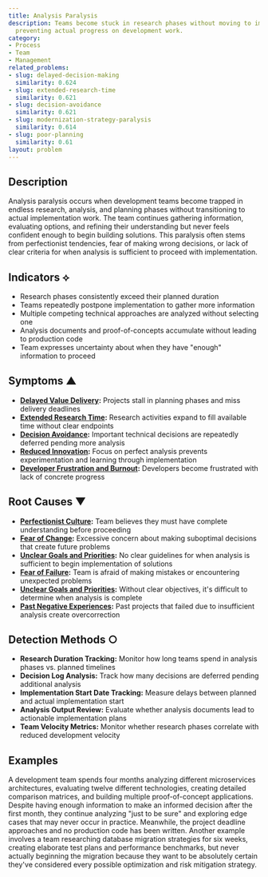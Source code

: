 ```yaml
---
title: Analysis Paralysis
description: Teams become stuck in research phases without moving to implementation,
  preventing actual progress on development work.
category:
- Process
- Team
- Management
related_problems:
- slug: delayed-decision-making
  similarity: 0.624
- slug: extended-research-time
  similarity: 0.621
- slug: decision-avoidance
  similarity: 0.621
- slug: modernization-strategy-paralysis
  similarity: 0.614
- slug: poor-planning
  similarity: 0.61
layout: problem
---
```


## Description

Analysis paralysis occurs when development teams become trapped in endless research, analysis, and planning phases without transitioning to actual implementation work. The team continues gathering information, evaluating options, and refining their understanding but never feels confident enough to begin building solutions. This paralysis often stems from perfectionist tendencies, fear of making wrong decisions, or lack of clear criteria for when analysis is sufficient to proceed with implementation.

## Indicators ⟡

- Research phases consistently exceed their planned duration
- Teams repeatedly postpone implementation to gather more information
- Multiple competing technical approaches are analyzed without selecting one
- Analysis documents and proof-of-concepts accumulate without leading to production code
- Team expresses uncertainty about when they have "enough" information to proceed

## Symptoms ▲

- **[Delayed Value Delivery](delayed-value-delivery.md):** Projects stall in planning phases and miss delivery deadlines
- **[Extended Research Time](extended-research-time.md):** Research activities expand to fill available time without clear endpoints
- **[Decision Avoidance](decision-avoidance.md):** Important technical decisions are repeatedly deferred pending more analysis
- **[Reduced Innovation](reduced-innovation.md):** Focus on perfect analysis prevents experimentation and learning through implementation
- **[Developer Frustration and Burnout](developer-frustration-and-burnout.md):** Developers become frustrated with lack of concrete progress

## Root Causes ▼

- **[Perfectionist Culture](perfectionist-culture.md):** Team believes they must have complete understanding before proceeding
- **[Fear of Change](fear-of-change.md):** Excessive concern about making suboptimal decisions that create future problems
- **[Unclear Goals and Priorities](unclear-goals-and-priorities.md):** No clear guidelines for when analysis is sufficient to begin implementation of solutions
- **[Fear of Failure](fear-of-failure.md):** Team is afraid of making mistakes or encountering unexpected problems
- **[Unclear Goals and Priorities](unclear-goals-and-priorities.md):** Without clear objectives, it's difficult to determine when analysis is complete
- **[Past Negative Experiences](past-negative-experiences.md):** Past projects that failed due to insufficient analysis create overcorrection

## Detection Methods ○

- **Research Duration Tracking:** Monitor how long teams spend in analysis phases vs. planned timelines
- **Decision Log Analysis:** Track how many decisions are deferred pending additional analysis
- **Implementation Start Date Tracking:** Measure delays between planned and actual implementation start
- **Analysis Output Review:** Evaluate whether analysis documents lead to actionable implementation plans
- **Team Velocity Metrics:** Monitor whether research phases correlate with reduced development velocity

## Examples

A development team spends four months analyzing different microservices architectures, evaluating twelve different technologies, creating detailed comparison matrices, and building multiple proof-of-concept applications. Despite having enough information to make an informed decision after the first month, they continue analyzing "just to be sure" and exploring edge cases that may never occur in practice. Meanwhile, the project deadline approaches and no production code has been written. Another example involves a team researching database migration strategies for six weeks, creating elaborate test plans and performance benchmarks, but never actually beginning the migration because they want to be absolutely certain they've considered every possible optimization and risk mitigation strategy.